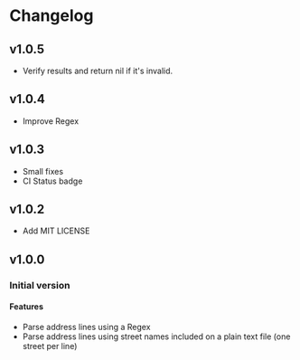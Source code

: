 # Changelog
## v1.0.5
  *  Verify results and return nil if it's invalid.
## v1.0.4
  *  Improve Regex
## v1.0.3
  *  Small fixes
  *  CI Status badge
## v1.0.2
  *  Add MIT LICENSE
## v1.0.0
###  Initial version
#### Features
  *  Parse address lines using a Regex
  *  Parse address lines using street names included on a plain text file (one street per line)